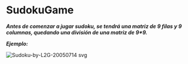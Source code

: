 # SudokuGame

**_Antes de comenzar a jugar sudoku, se tendrá una matriz de 9 filas y 9 columnas, quedando una división de una matriz de 9*9._**

**_Ejemplo:_**

![Sudoku-by-L2G-20050714 svg](https://github.com/MARSFOREVER472/SudokuGame/assets/69094327/6c1ef7eb-40a6-47c7-9bac-dc61f518dcc8)
